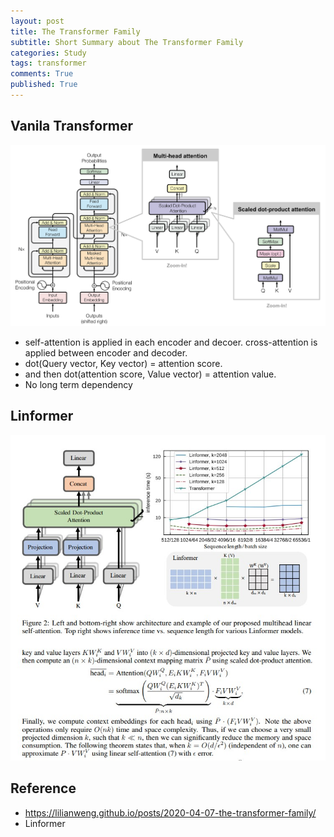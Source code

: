 ```yaml
---
layout: post
title: The Transformer Family
subtitle: Short Summary about The Transformer Family
categories: Study
tags: transformer
comments: True
published: True
---
```


## Vanila Transformer
![vanila trm](/assets/images/trm-family/vanila-trm.png)<br>
- self-attention is applied in each encoder and decoer. cross-attention  is applied between encoder and decoder. <br>
- dot(Query vector, Key vector) =  attention score. <br>
- and then dot(attention score, Value vector) = attention value. <br>
- No long term dependency  

## Linformer 
![linformer](/assets/images/trm-family/linformer.jpg) <br>





## Reference 
- https://lilianweng.github.io/posts/2020-04-07-the-transformer-family/
- Linformer